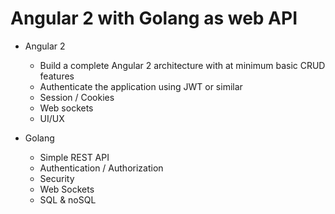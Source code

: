 # Angular 2 with Golang as web API

* Angular 2

	* Build a complete Angular 2 architecture with at minimum basic CRUD features
	* Authenticate the application using JWT or similar
	* Session / Cookies
	* Web sockets
	* UI/UX

* Golang

	* Simple REST API
	* Authentication / Authorization
	* Security
	* Web Sockets
	* SQL & noSQL
